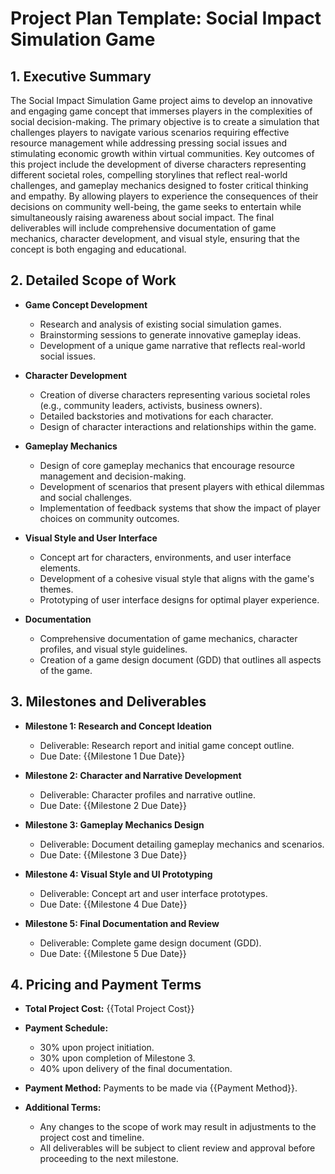 
# Project Plan Template: Social Impact Simulation Game

## 1. Executive Summary

The Social Impact Simulation Game project aims to develop an innovative and engaging game concept that immerses players in the complexities of social decision-making. The primary objective is to create a simulation that challenges players to navigate various scenarios requiring effective resource management while addressing pressing social issues and stimulating economic growth within virtual communities. Key outcomes of this project include the development of diverse characters representing different societal roles, compelling storylines that reflect real-world challenges, and gameplay mechanics designed to foster critical thinking and empathy. By allowing players to experience the consequences of their decisions on community well-being, the game seeks to entertain while simultaneously raising awareness about social impact. The final deliverables will include comprehensive documentation of game mechanics, character development, and visual style, ensuring that the concept is both engaging and educational.

## 2. Detailed Scope of Work

- **Game Concept Development**
  - Research and analysis of existing social simulation games.
  - Brainstorming sessions to generate innovative gameplay ideas.
  - Development of a unique game narrative that reflects real-world social issues.

- **Character Development**
  - Creation of diverse characters representing various societal roles (e.g., community leaders, activists, business owners).
  - Detailed backstories and motivations for each character.
  - Design of character interactions and relationships within the game.

- **Gameplay Mechanics**
  - Design of core gameplay mechanics that encourage resource management and decision-making.
  - Development of scenarios that present players with ethical dilemmas and social challenges.
  - Implementation of feedback systems that show the impact of player choices on community outcomes.

- **Visual Style and User Interface**
  - Concept art for characters, environments, and user interface elements.
  - Development of a cohesive visual style that aligns with the game's themes.
  - Prototyping of user interface designs for optimal player experience.

- **Documentation**
  - Comprehensive documentation of game mechanics, character profiles, and visual style guidelines.
  - Creation of a game design document (GDD) that outlines all aspects of the game.

## 3. Milestones and Deliverables

- **Milestone 1: Research and Concept Ideation**
  - Deliverable: Research report and initial game concept outline.
  - Due Date: {{Milestone 1 Due Date}}

- **Milestone 2: Character and Narrative Development**
  - Deliverable: Character profiles and narrative outline.
  - Due Date: {{Milestone 2 Due Date}}

- **Milestone 3: Gameplay Mechanics Design**
  - Deliverable: Document detailing gameplay mechanics and scenarios.
  - Due Date: {{Milestone 3 Due Date}}

- **Milestone 4: Visual Style and UI Prototyping**
  - Deliverable: Concept art and user interface prototypes.
  - Due Date: {{Milestone 4 Due Date}}

- **Milestone 5: Final Documentation and Review**
  - Deliverable: Complete game design document (GDD).
  - Due Date: {{Milestone 5 Due Date}}

## 4. Pricing and Payment Terms

- **Total Project Cost:** {{Total Project Cost}}
  
- **Payment Schedule:**
  - 30% upon project initiation.
  - 30% upon completion of Milestone 3.
  - 40% upon delivery of the final documentation.

- **Payment Method:** Payments to be made via {{Payment Method}}.

- **Additional Terms:**
  - Any changes to the scope of work may result in adjustments to the project cost and timeline.
  - All deliverables will be subject to client review and approval before proceeding to the next milestone.
